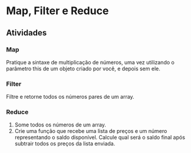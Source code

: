 # Map, Filter e Reduce
## Atividades
### Map
Pratique a sintaxe de multiplicação de números, uma vez utilizando o parâmetro this de um objeto criado por você, e depois sem ele.

### Filter
Filtre e retorne todos os números pares de um array.

### Reduce
1. Some todos os números de um array.
2. Crie uma função que recebe uma lista de preços e um número representando o saldo disponível. Calcule qual será o saldo final após subtrair todos os preços da lista enviada.